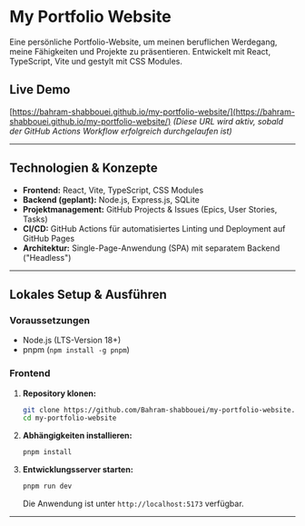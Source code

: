 # My Portfolio Website

Eine persönliche Portfolio-Website, um meinen beruflichen Werdegang, meine Fähigkeiten und Projekte zu präsentieren. Entwickelt mit React, TypeScript, Vite und gestylt mit CSS Modules.

## Live Demo

[https://bahram-shabbouei.github.io/my-portfolio-website/](https://bahram-shabbouei.github.io/my-portfolio-website/)
*(Diese URL wird aktiv, sobald der GitHub Actions Workflow erfolgreich durchgelaufen ist)*

---

## Technologien & Konzepte

*   **Frontend:** React, Vite, TypeScript, CSS Modules
*   **Backend (geplant):** Node.js, Express.js, SQLite
*   **Projektmanagement:** GitHub Projects & Issues (Epics, User Stories, Tasks)
*   **CI/CD:** GitHub Actions für automatisiertes Linting und Deployment auf GitHub Pages
*   **Architektur:** Single-Page-Anwendung (SPA) mit separatem Backend ("Headless")

---

## Lokales Setup & Ausführen

### Voraussetzungen
*   Node.js (LTS-Version 18+)
*   pnpm (`npm install -g pnpm`)

### Frontend
1.  **Repository klonen:**
    ```bash
    git clone https://github.com/Bahram-shabbouei/my-portfolio-website.git
    cd my-portfolio-website
    ```
2.  **Abhängigkeiten installieren:**
    ```bash
    pnpm install
    ```
3.  **Entwicklungsserver starten:**
    ```bash
    pnpm run dev
    ```
    Die Anwendung ist unter `http://localhost:5173` verfügbar.

---